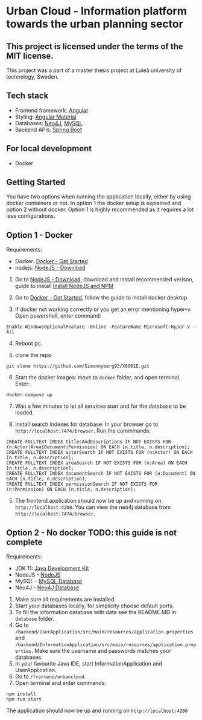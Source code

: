 # Urban Cloud - Information platform towards the urban planning sector

## This project is licensed under the terms of the MIT license.

This project was a part of a master thesis project at Luleå university of technology, Sweden.

## Tech stack

- Frontend framework: [Angular](http://angular.io)
- Styling: [Angular Material](https://material.angular.io/)
- Databases: [Neo4J](https://neo4j.com/), [MySQL](https://www.mysql.com/).
- Backend APIs: [Spring Boot](https://spring.io/projects/spring-boot/)

## For local development

- Docker

## Getting Started

You have two options when running the application locally, either by using docker containers or not. In option 1 the docker setup is explained and option 2 without docker. Option 1 is highly recommended as it requires a lot less configurations.

## Option 1 - Docker

Requirements:

- Docker: [Docker - Get Started](https://www.docker.com/get-started/)
- nodejs: [NodeJS - Download](https://nodejs.org/en/dowload/)

1. Go to [NodeJS - Download](https://nodejs.org/en/dowload/), download and install recommended verison, guide to install [Install NodeJS and NPM](https://nodejs.org/en/download/)

2. Go to [Docker - Get Started](https://www.docker.com/get-started/), follow the guide to install docker desktop.

3. If docker not working correctly or you get an error mentioning hyper-v. Open powershell, enter command:

```
Enable-WindowsOptionalFeature -Online -FeatureName Microsoft-Hyper-V -All
```
4. Reboot pc.

5. clone the repo

```
git clone https://github.com/Simonnyberg93/X0001E.git
```

6. Start the docker images: move to `docker` folder, and open terminal.
   Enter:

```
docker-compose up
```

7. Wait a few minutes to let all services start and for the database to be loaded.

8. Install search indexes for database: In your browser go to `http://localhost:7474/browser`. Run the commmands:

```cypher
CREATE FULLTEXT INDEX titlesAndDescriptions IF NOT EXISTS FOR (n:Actor|Area|Document|Permission) ON EACH [n.title, n.description];
CREATE FULLTEXT INDEX actorSearch IF NOT EXISTS FOR (n:Actor) ON EACH [n.title, n.description];
CREATE FULLTEXT INDEX areaSearch IF NOT EXISTS FOR (n:Area) ON EACH [n.title, n.description];
CREATE FULLTEXT INDEX documentSearch IF NOT EXISTS FOR (n:Document) ON EACH [n.title, n.description];
CREATE FULLTEXT INDEX permissionSearch IF NOT EXISTS FOR (n:Permission) ON EACH [n.title, n.description];
```

5. The frontend application should now be up and running on `http://localhost:4200`. You can view the neo4j database from `http://localhost:7474/browser`.

## Option 2 - No docker TODO: this guide is not complete

Requirements:

- JDK 11: [Java Development Kit](https://www.oracle.com/se/java/technologies/javase/jdk11-archive-downloads.html)
- NodeJS - [NodeJS](https://nodejs.org/en/)
- MySQL - [MySQL Database](https://dev.mysql.com/downloads/installer/)
- Neo4J - [Neo4J Database](https://neo4j.com)

1. Make sure all requirements are installed.
2. Start your databases locally, for simplicity choose default ports.
3. To fill the information database with data see the README.MD in `database` folder.
4. Go to `/backend/UserApplication/src/main/resources/application.properties` and `/backend/InformationApplication/src/main/resources/application.properties`. Make sure the username and passwords matches your databases.
5. In your favourite Java IDE, start InformationApplication and UserApplication.
6. Go to `/frontend/urbancloud`.
7. Open terminal and enter commands:

```
npm install
npm run start
```

The application should now be up and running on `http://localhost:4200`
